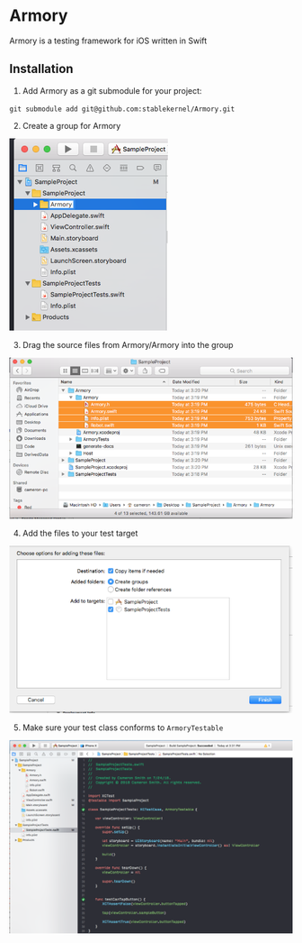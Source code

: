 # Armory

Armory is a testing framework for iOS written in Swift

## Installation

1) Add Armory as a git submodule for your project:

`git submodule add git@github.com:stablekernel/Armory.git`

2) Create a group for Armory

![Armory_Group](img/1_Armory_Folder.png)

3) Drag the source files from Armory/Armory into the group

![Armory_Files](img/2_Armory_Files.png)

4) Add the files to your test target

![Armory_Target](img/3_Xcode_Import.png)

5) Make sure your test class conforms to `ArmoryTestable`

![Armory_Testable](img/4_Final_Test.png)